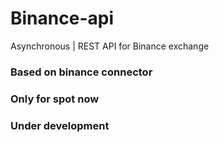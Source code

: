 # Binance-api

Asynchronous | REST API  for Binance exchange

### Based on binance connector
### Only for spot now
### Under development